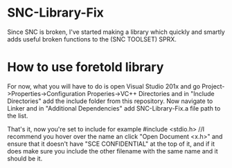 # SNC-Library-Fix
Since SNC is broken, I've started making a library which quickly and smartly adds useful broken functions to the (SNC TOOLSET) SPRX.

# How to use foretold library
For now, what you will have to do is open Visual Studio 201x and go Project->Properties->Configuration Properies->VC++ Directories and in "Include Directories" add the include folder from this repository.
Now navigate to Linker and in "Additional Dependencies" add SNC-Library-Fix.a file path to the list.

That's it, now you're set to include for example
   #include <stdio.h> //I recommend you hover over the name an click "Open Document <x.h>" and ensure that it doesn't have "SCE CONFIDENTIAL" at the top of it, and if it does make sure you include the other filename with the same name and it should be it.
